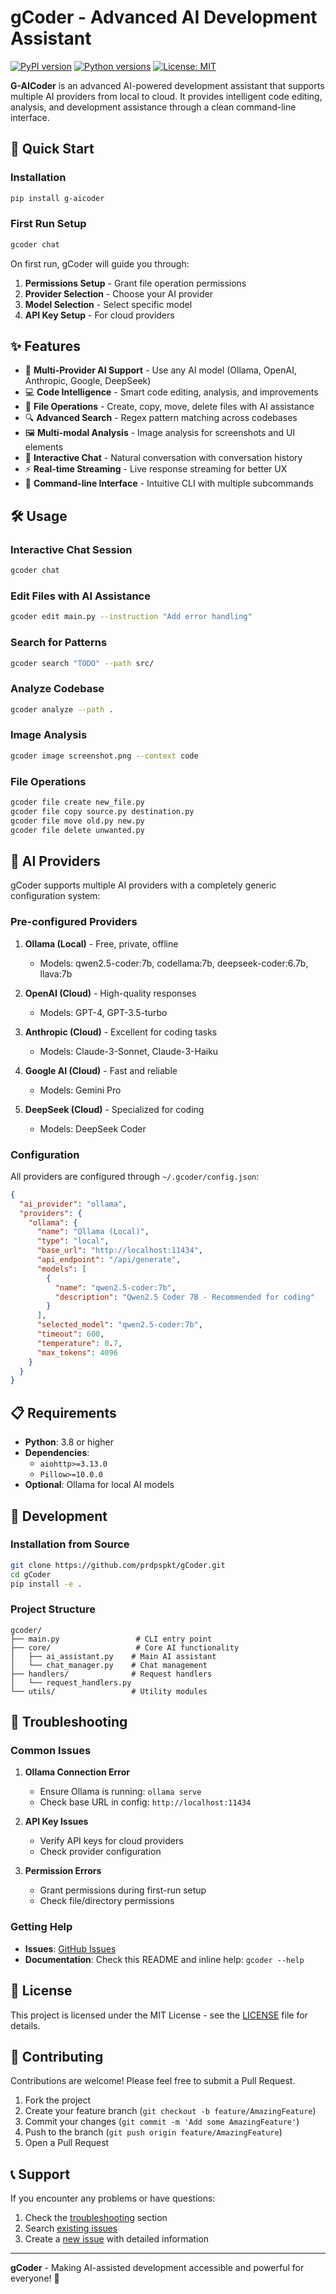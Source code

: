 # gCoder - Advanced AI Development Assistant

[![PyPI version](https://img.shields.io/pypi/v/gcoder.svg)](https://pypi.org/project/gcoder/)
[![Python versions](https://img.shields.io/pypi/pyversions/gcoder.svg)](https://pypi.org/project/gcoder/)
[![License: MIT](https://img.shields.io/badge/License-MIT-yellow.svg)](https://opensource.org/licenses/MIT)

**G-AICoder** is an advanced AI-powered development assistant that supports multiple AI providers from local to cloud. It provides intelligent code editing, analysis, and development assistance through a clean command-line interface.

## 🚀 Quick Start

### Installation

```bash
pip install g-aicoder
```

### First Run Setup

```bash
gcoder chat
```

On first run, gCoder will guide you through:
1. **Permissions Setup** - Grant file operation permissions
2. **Provider Selection** - Choose your AI provider
3. **Model Selection** - Select specific model
4. **API Key Setup** - For cloud providers

## ✨ Features

- 🤖 **Multi-Provider AI Support** - Use any AI model (Ollama, OpenAI, Anthropic, Google, DeepSeek)
- 💻 **Code Intelligence** - Smart code editing, analysis, and improvements
- 📁 **File Operations** - Create, copy, move, delete files with AI assistance
- 🔍 **Advanced Search** - Regex pattern matching across codebases
- 🖼️ **Multi-modal Analysis** - Image analysis for screenshots and UI elements
- 💬 **Interactive Chat** - Natural conversation with conversation history
- ⚡ **Real-time Streaming** - Live response streaming for better UX
- 🔧 **Command-line Interface** - Intuitive CLI with multiple subcommands

## 🛠️ Usage

### Interactive Chat Session
```bash
gcoder chat
```

### Edit Files with AI Assistance
```bash
gcoder edit main.py --instruction "Add error handling"
```

### Search for Patterns
```bash
gcoder search "TODO" --path src/
```

### Analyze Codebase
```bash
gcoder analyze --path .
```

### Image Analysis
```bash
gcoder image screenshot.png --context code
```

### File Operations
```bash
gcoder file create new_file.py
gcoder file copy source.py destination.py
gcoder file move old.py new.py
gcoder file delete unwanted.py
```

## 🤖 AI Providers

gCoder supports multiple AI providers with a completely generic configuration system:

### Pre-configured Providers

1. **Ollama (Local)** - Free, private, offline
   - Models: qwen2.5-coder:7b, codellama:7b, deepseek-coder:6.7b, llava:7b

2. **OpenAI (Cloud)** - High-quality responses
   - Models: GPT-4, GPT-3.5-turbo

3. **Anthropic (Cloud)** - Excellent for coding tasks
   - Models: Claude-3-Sonnet, Claude-3-Haiku

4. **Google AI (Cloud)** - Fast and reliable
   - Models: Gemini Pro

5. **DeepSeek (Cloud)** - Specialized for coding
   - Models: DeepSeek Coder

### Configuration

All providers are configured through `~/.gcoder/config.json`:

```json
{
  "ai_provider": "ollama",
  "providers": {
    "ollama": {
      "name": "Ollama (Local)",
      "type": "local",
      "base_url": "http://localhost:11434",
      "api_endpoint": "/api/generate",
      "models": [
        {
          "name": "qwen2.5-coder:7b",
          "description": "Qwen2.5 Coder 7B - Recommended for coding"
        }
      ],
      "selected_model": "qwen2.5-coder:7b",
      "timeout": 600,
      "temperature": 0.7,
      "max_tokens": 4096
    }
  }
}
```

## 📋 Requirements

- **Python**: 3.8 or higher
- **Dependencies**: 
  - `aiohttp>=3.13.0`
  - `Pillow>=10.0.0`
- **Optional**: Ollama for local AI models

## 🔧 Development

### Installation from Source

```bash
git clone https://github.com/prdpspkt/gCoder.git
cd gCoder
pip install -e .
```

### Project Structure

```
gcoder/
├── main.py                 # CLI entry point
├── core/                   # Core AI functionality
│   ├── ai_assistant.py    # Main AI assistant
│   └── chat_manager.py    # Chat management
├── handlers/              # Request handlers
│   └── request_handlers.py
└── utils/                 # Utility modules
```

## 🐛 Troubleshooting

### Common Issues

1. **Ollama Connection Error**
   - Ensure Ollama is running: `ollama serve`
   - Check base URL in config: `http://localhost:11434`

2. **API Key Issues**
   - Verify API keys for cloud providers
   - Check provider configuration

3. **Permission Errors**
   - Grant permissions during first-run setup
   - Check file/directory permissions

### Getting Help

- **Issues**: [GitHub Issues](https://github.com/prdpspkt/gCoder/issues)
- **Documentation**: Check this README and inline help: `gcoder --help`

## 📄 License

This project is licensed under the MIT License - see the [LICENSE](LICENSE) file for details.

## 🤝 Contributing

Contributions are welcome! Please feel free to submit a Pull Request.

1. Fork the project
2. Create your feature branch (`git checkout -b feature/AmazingFeature`)
3. Commit your changes (`git commit -m 'Add some AmazingFeature'`)
4. Push to the branch (`git push origin feature/AmazingFeature`)
5. Open a Pull Request

## 📞 Support

If you encounter any problems or have questions:

1. Check the [troubleshooting](#troubleshooting) section
2. Search [existing issues](https://github.com/prdpspkt/gCoder/issues)
3. Create a [new issue](https://github.com/prdpspkt/gCoder/issues/new) with detailed information

---

**gCoder** - Making AI-assisted development accessible and powerful for everyone! 🚀

